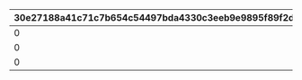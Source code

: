 |30e27188a41c71c7b654c54497bda4330c3eeb9e9895f89f2d9824d9792c7dda|499331fd46f7ba18d7c05fcf9a061ddbe2bbf59f04f1d6760034d04a64eee730|602ee4a920c8f21f1803cca1f7998de5eb02301782df549ab6b092bc2dbe9ca0|ca6778bff9e37d0427a791156fcdd14f4f4cbaec7bd71be5e30c02b7478e6ff0|
| --- | --- | --- | --- |
|0|1.5|804100201|0|
|0|1.5|804100211|0|
|0|1.5|804100221|0|